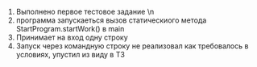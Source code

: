 1. Выполнено первое тестовое задание \n
2. программа запускаеться вызов статическиого метода StartProgram.startWork() в main
3. Принимает на вход одну строку
4. Запуск через командную строку не реализовал как требовалось в условиях, упустил из виду в ТЗ
